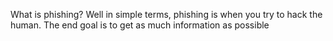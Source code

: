 What is phishing? Well in simple terms, phishing is when you try to hack the human. The end goal is to get as much information as possible 
